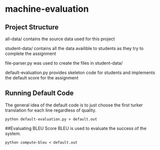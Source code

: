# machine-evaluation

## Project Structure
all-data/ contains the source data used for this project
    
student-data/ contains all the data availible to students as they try to complete the assignment

file-parser.py was used to create the files in student-data/

default-evaluation.py provides skeleton code for students and implements the default score for the assignment

## Running Default Code
The general idea of the default code is to just choose the first turker translation for each line regardless of quality.
    
```
python default-evaluation.py > default.out
```

##Evaluating BLEU Score
BLEU is used to evaluate the success of the system. 

```
python compute-bleu < default.out
```
